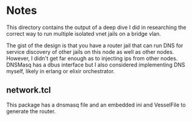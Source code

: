 # Notes
This directory contains the output of a deep dive I did in researching
the correct way to run multiple isolated vnet jails on a bridge vlan.

The gist of the design is that you have a router jail that can run DNS for
service discovery of other jails on this node as well as other nodes.  However, I didn't get far enough as to injecting ips from other nodes.  DNSMasq has a dbus interface but I also considered implementing DNS myself,
likely in erlang or elixir orchestrator.

## network.tcl

This package has a dnsmasq file and an embedded ini and VesselFile to generate the router.